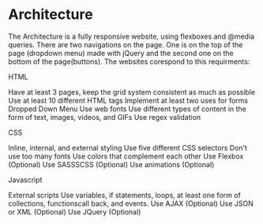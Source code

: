 # Architecture
The Architecture  is a fully responsive website, using flexboxes and @media queries.
There are two navigations on the page. One is on the top of the page (dropdown menu) made with jQuery and the second one on 
the bottom of the page(buttons). The websites corespond to this requirments:


HTML

Have at least 3 pages, keep the grid system consistent as much as possible
Use at least 10 different HTML tags
Implement at least two uses for forms
Dropped Down Menu 
Use web fonts
Use different types of content in the form of text, images, videos, and GIFs
Use regex validation

CSS

Inline, internal, and external styling
Use five different CSS selectors
Don’t use too many fonts
Use colors that complement each other
Use Flexbox (Optional)
Use SASSSCSS (Optional)
Use animations (Optional)

Javascript

External scripts
Use variables, if statements, loops, at least one form of collections, functionscall back, and events.
Use AJAX (Optional) 
Use JSON or XML (Optional)
Use JQuery (Optional)
